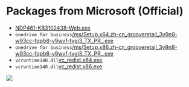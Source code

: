 # Packages from Microsoft (Official)
* [NDP461-KB3102438-Web.exe](/ms/NDP461-KB3102438-Web.exe)
* `onedrive for business`[/ms/Setup.x64.zh-cn_grooveretail_3v9n8-w93cc-fqpb8-y9wvf-tvgj3_TX_PR_.exe](Setup.x64.zh-cn_grooveretail_3v9n8-w93cc-fqpb8-y9wvf-tvgj3_TX_PR_.exe)
* `onedrive for business`[/ms/Setup.x86.zh-cn_grooveretail_3v9n8-w93cc-fqpb8-y9wvf-tvgj3_TX_PR_.exe](Setup.x86.zh-cn_grooveretail_3v9n8-w93cc-fqpb8-y9wvf-tvgj3_TX_PR_.exe)
* `vcruntime140.dll`[vc_redist.x64.exe](/ms/vc_redist.x64.exe)
* `vcruntime140.dll`[vc_redist.x86.exe](/ms/vc_redist.x86.exe)

![](https://cdn.jsdelivr.net/gh/lkpo0v/d1n3/ww2.sinaimg.cn/large/005BYqpgly1g01dwo3j72j308c01o080.jpg)
